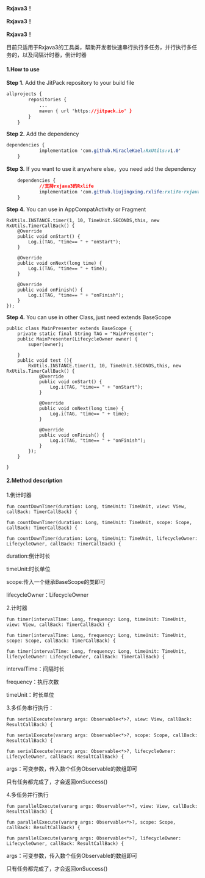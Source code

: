 **Rxjava3！**

**Rxjava3！**

**Rxjava3！**

目前只适用于Rxjava3的工具类，帮助开发者快速串行执行多任务，并行执行多任务的，以及间隔计时器，倒计时器

#### 1.How to use

**Step 1.** Add the JitPack repository to your build file

```css
allprojects {
		repositories {
			...
			maven { url 'https://jitpack.io' }
		}
	}
```

**Step 2.** Add the dependency

```css
dependencies {
	        implementation 'com.github.MiracleKael:RxUtils:v1.0'
	}
```

**Step 3.** If you want to use it anywhere else，you need add  the dependency

```css
	dependencies {
	        //支持rxjava3的Rxlife
    		implementation 'com.github.liujingxing.rxlife:rxlife-rxjava3:2.1.0'
	}
```

**Step 4.** You can use in AppCompatActivity or Fragment 

```
RxUtils.INSTANCE.timer(1, 10, TimeUnit.SECONDS,this, new RxUtils.TimerCallBack() {
    @Override
    public void onStart() {
        Log.i(TAG, "time== " + "onStart");
    }

    @Override
    public void onNext(long time) {
        Log.i(TAG, "time== " + time);
    }

    @Override
    public void onFinish() {
        Log.i(TAG, "time== " + "onFinish");
    }
});
```

**Step 4.** You can use in other Class, just need extends BaseScope

```
public class MainPresenter extends BaseScope {
    private static final String TAG = "MainPresenter";
    public MainPresenter(LifecycleOwner owner) {
        super(owner);
        
    }
    public void test (){
        RxUtils.INSTANCE.timer(1, 10, TimeUnit.SECONDS,this, new RxUtils.TimerCallBack() {
            @Override
            public void onStart() {
                Log.i(TAG, "time== " + "onStart");
            }

            @Override
            public void onNext(long time) {
                Log.i(TAG, "time== " + time);
            }

            @Override
            public void onFinish() {
                Log.i(TAG, "time== " + "onFinish");
            }
        });
    }
    
}
```

#### 2.Method description

1.倒计时器

```
fun countDownTimer(duration: Long, timeUnit: TimeUnit, view: View, callBack: TimerCallBack) {
```

```
fun countDownTimer(duration: Long, timeUnit: TimeUnit, scope: Scope, callBack: TimerCallBack) {
```

```
fun countDownTimer(duration: Long, timeUnit: TimeUnit, lifecycleOwner: LifecycleOwner, callBack: TimerCallBack) {
```

duration:倒计时长

timeUnit:时长单位

scope:传入一个继承BaseScope的类即可

lifecycleOwner：LifecycleOwner



2.计时器

```
fun timer(intervalTime: Long, frequency: Long, timeUnit: TimeUnit, view: View, callBack: TimerCallBack) {
```

```
fun timer(intervalTime: Long, frequency: Long, timeUnit: TimeUnit, scope: Scope, callBack: TimerCallBack) {
```

```
fun timer(intervalTime: Long, frequency: Long, timeUnit: TimeUnit, lifecycleOwner: LifecycleOwner, callBack: TimerCallBack) {
```

intervalTime：间隔时长

frequency：执行次数

timeUnit：时长单位



3.多任务串行执行：

```
fun serialExecute(vararg args: Observable<*>?, view: View, callBack: ResultCallBack) {
```

```
fun serialExecute(vararg args: Observable<*>?, scope: Scope, callBack: ResultCallBack) {
```

```
fun serialExecute(vararg args: Observable<*>?, lifecycleOwner: LifecycleOwner, callBack: ResultCallBack) {
```

args：可变参数，传入数个任务Observable的数组即可

只有任务都完成了，才会返回onSuccess()



4.多任务并行执行

```
fun parallelExecute(vararg args: Observable<*>?, view: View, callBack: ResultCallBack) {
```

```
fun parallelExecute(vararg args: Observable<*>?, scope: Scope, callBack: ResultCallBack) {
```

```
fun parallelExecute(vararg args: Observable<*>?, lifecycleOwner: LifecycleOwner, callBack: ResultCallBack) {
```

args：可变参数，传入数个任务Observable的数组即可

只有任务都完成了，才会返回onSuccess()
